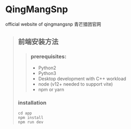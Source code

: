 # QingMangSnp
official website of qingmangsnp
青芒猎团官网

>
> ## 前端安装方法
> 
>> ### prerequisites: 
>> * Python2
>> * Python3
>> * Desktop development with C++ workload
>> * node (v12+ needed to support vite)
>> * npm or yarn
> 
> ### installation
> ```shell
> cd app
> npm install
> npm run dev
> ```
> 
